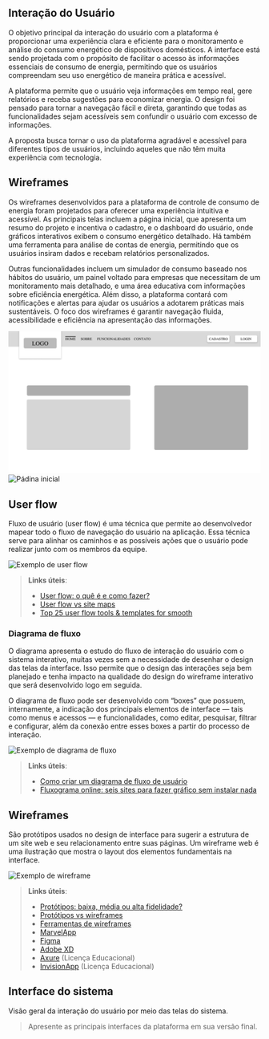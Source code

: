 

 ##  Interação do Usuário

 O objetivo principal da interação do usuário com a plataforma é proporcionar uma experiência clara e eficiente para o monitoramento e análise do consumo energético de dispositivos domésticos. A interface está sendo projetada com o propósito de facilitar o acesso às informações essenciais de consumo de energia, permitindo que os usuários compreendam seu uso energético de maneira prática e acessível.

 A plataforma permite que o usuário veja informações em tempo real, gere relatórios e receba sugestões para economizar energia. O design foi pensado para tornar a navegação fácil e direta, garantindo que todas as funcionalidades sejam acessíveis sem confundir o usuário com excesso de informações.

 A proposta busca tornar o uso da plataforma agradável e acessível para diferentes tipos de usuários, incluindo aqueles que não têm muita experiência com tecnologia.

 ## Wireframes

 Os wireframes desenvolvidos para a plataforma de controle de consumo de energia foram projetados para oferecer uma experiência intuitiva e acessível. As principais telas incluem a página inicial, que apresenta um resumo do projeto e incentiva o cadastro, e o dashboard do usuário, onde gráficos interativos exibem o consumo energético detalhado. Há também uma ferramenta para análise de contas de energia, permitindo que os usuários insiram dados e recebam relatórios personalizados.

Outras funcionalidades incluem um simulador de consumo baseado nos hábitos do usuário, um painel voltado para empresas que necessitam de um monitoramento mais detalhado, e uma área educativa com informações sobre eficiência energética. Além disso, a plataforma contará com notificações e alertas para ajudar os usuários a adotarem práticas mais sustentáveis. O foco dos wireframes é garantir navegação fluida, acessibilidade e eficiência na apresentação das informações.



![Pádina inicial](images/Frame.png)
![Pádina inicial](images/Frame2(1).png)


 
 ## User flow

Fluxo de usuário (user flow) é uma técnica que permite ao desenvolvedor mapear todo o fluxo de navegação do usuário na aplicação. Essa técnica serve para alinhar os caminhos e as possíveis ações que o usuário pode realizar junto com os membros da equipe.

![Exemplo de user flow](images/user_flow.jpg)

> **Links úteis**:
> - [User flow: o quê é e como fazer?](https://medium.com/7bits/fluxo-de-usu%C3%A1rio-user-flow-o-que-%C3%A9-como-fazer-79d965872534)
> - [User flow vs site maps](http://designr.com.br/sitemap-e-user-flow-quais-as-diferencas-e-quando-usar-cada-um/)
> - [Top 25 user flow tools & templates for smooth](https://www.mockplus.com/blog/post/user-flow-tools)

### Diagrama de fluxo

O diagrama apresenta o estudo do fluxo de interação do usuário com o sistema interativo, muitas vezes sem a necessidade de desenhar o design das telas da interface. Isso permite que o design das interações seja bem planejado e tenha impacto na qualidade do design do wireframe interativo que será desenvolvido logo em seguida.

O diagrama de fluxo pode ser desenvolvido com “boxes” que possuem, internamente, a indicação dos principais elementos de interface — tais como menus e acessos — e funcionalidades, como editar, pesquisar, filtrar e configurar, além da conexão entre esses boxes a partir do processo de interação.

![Exemplo de diagrama de fluxo](images/diagrama_fluxo.jpg)

> **Links úteis**:
> - [Como criar um diagrama de fluxo de usuário](https://www.lucidchart.com/blog/how-to-make-a-user-flow-diagram)
> - [Fluxograma online: seis sites para fazer gráfico sem instalar nada](https://www.techtudo.com.br/listas/2019/03/fluxograma-online-seis-sites-para-fazer-grafico-sem-instalar-nada.ghtml)

## Wireframes

São protótipos usados no design de interface para sugerir a estrutura de um site web e seu relacionamento entre suas páginas. Um wireframe web é uma ilustração que mostra o layout dos elementos fundamentais na interface.

![Exemplo de wireframe](images/wireframe.png)
 
> **Links úteis**:
> - [Protótipos: baixa, média ou alta fidelidade?](https://medium.com/ladies-that-ux-br/prot%C3%B3tipos-baixa-m%C3%A9dia-ou-alta-fidelidade-71d897559135)
> - [Protótipos vs wireframes](https://www.nngroup.com/videos/prototypes-vs-wireframes-ux-projects/)
> - [Ferramentas de wireframes](https://rockcontent.com/blog/wireframes/)
> - [MarvelApp](https://marvelapp.com/developers/documentation/tutorials/)
> - [Figma](https://www.figma.com/)
> - [Adobe XD](https://www.adobe.com/br/products/xd.html#scroll)
> - [Axure](https://www.axure.com/edu) (Licença Educacional)
> - [InvisionApp](https://www.invisionapp.com/) (Licença Educacional)


## Interface do sistema

Visão geral da interação do usuário por meio das telas do sistema. 

> Apresente as principais interfaces da plataforma em sua versão final.
